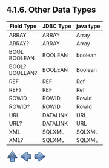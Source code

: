 ## 4.1.6. Other Data Types

| Field Type|JDBC Type|java type|
|-----------|---------|---------|
|ARRAY             | ARRAY    | Array   |
|ARRAY?            | ARRAY    | Array   |
|BOOL<br>BOOLEAN   | BOOLEAN  | boolean |
|BOOL?<br>BOOLEAN? | BOOLEAN  | Boolean |
|REF               | REF      | Ref     |
|REF?              | REF      | Ref     |
|ROWID             | ROWID    | RowId   |
|ROWID?            | ROWID    | RowId   |
|URL               | DATALINK | URL     |
|URL?              | DATALINK | URL     |
|XML               | SQLXML   | SQLXML  |
|XML?              | SQLXML   | SQLXML  |

[![Up](go-up.png)](ConfigYaml.md) [![Next](go-previous.png)](typeUnicode.md) [![Next](go-next.png)](SelectSingle.md)
